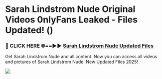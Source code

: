 # Sarah Lindstrom Nude Original Videos 0nlyFans Leaked - Files Updated! ()

<h3>🔴 CLICK HERE 🌐==►► <a href="https://tinyurl.com/2p9ay9w9" rel="nofollow">Sarah Lindstrom Nude Updated Files</a></h3>

Get Sarah Lindstrom Nude and all content. Now you can access all videos and pictures of Sarah Lindstrom Nude. New Updated Files 2025!

[![](https://i.imgur.com/KQgVmj3.gif)](https://tinyurl.com/2p9ay9w9)
